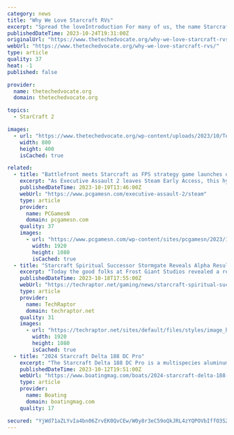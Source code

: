 ```yaml
---
category: news
title: "Why We Love Starcraft RVs"
excerpt: "Spread the loveIntroduction For many of us, the name Starcraft brings back fond memories of our childhood, with family vacations and campground adventures in tow. Starcraft RVs have been a staple of American recreation for decades,"
publishedDateTime: 2023-10-24T19:31:00Z
originalUrl: "https://www.thetechedvocate.org/why-we-love-starcraft-rvs/"
webUrl: "https://www.thetechedvocate.org/why-we-love-starcraft-rvs/"
type: article
quality: 37
heat: -1
published: false

provider:
  name: thetechedvocate.org
  domain: thetechedvocate.org

topics:
  - StarCraft 2

images:
  - url: "https://www.thetechedvocate.org/wp-content/uploads/2023/10/Telluride-292RLS-starcraft-rv.png"
    width: 800
    height: 400
    isCached: true

related:
  - title: "Battlefront meets Starcraft as FPS strategy game launches on Steam"
    excerpt: "As Executive Assault 2 leaves Steam Early Access, this hybrid of RTS and FPS combines space combat and ground warfare in a blend of C&C, Halo, and Battlefront."
    publishedDateTime: 2023-10-19T13:46:00Z
    webUrl: "https://www.pcgamesn.com/executive-assault-2/steam"
    type: article
    provider:
      name: PCGamesN
      domain: pcgamesn.com
    quality: 37
    images:
      - url: "https://www.pcgamesn.com/wp-content/sites/pcgamesn/2023/10/executive-assault-2-rts-fps-hybrid-strategy-game-shooter-battlefront-starcraft-command-and-conquer-halo-steam-release-date.jpg"
        width: 1920
        height: 1080
        isCached: true
  - title: "Starcraft Spiritual Successor Stormgate Reveals Alpha Results; New Phase Announced"
    excerpt: "Today the good folks at Frost Giant Studios revealed a report for the first two alpha testing phases of their Starcraft spiritual successor Stormgate."
    publishedDateTime: 2023-10-18T17:55:00Z
    webUrl: "https://techraptor.net/gaming/news/starcraft-spiritual-successor-stormgate-reveals-alpha-results-new-phase-announced"
    type: article
    provider:
      name: TechRaptor
      domain: techraptor.net
    quality: 31
    images:
      - url: "https://techraptor.net/sites/default/files/styles/image_header/public/2023-10/stormgate-art-and-gameplay.jpg?itok=SUi7vHp3"
        width: 1920
        height: 1080
        isCached: true
  - title: "2024 Starcraft Delta 188 DC Pro"
    excerpt: "The Starcraft Delta 188 DC Pro is a multispecies aluminum fishing boat designed for the serious angler who wants to get after it in all kinds of weather. The Vertex Performance Strake hull tapers to 15 degrees at the transom, providing quick planing and ..."
    publishedDateTime: 2023-10-12T19:51:00Z
    webUrl: "https://www.boatingmag.com/boats/2024-starcraft-delta-188-dc-pro-fwbbg/"
    type: article
    provider:
      name: Boating
      domain: boatingmag.com
    quality: 17

secured: "YjWd71aZLYvIa4bn06ZrvEK0QvCEw/W0y8r3eC59oQkJRL4zYQPOVbIffO3SZKFAfVOfzsAkPQ509KFugLxrrB3x69Vd9fS7KFhjVw+xK24EqEcPp6+2joEUplBJjKYYWkPUuYpx/e8NFafiVOiCfYR57Z85JmjNAvJuTJ81xWI+G2cF0pGF2aUQVR5mEiZ8qH11fT9qwhF/nuyt7fvIiRQfSvP/6A7UZEqvwfmG9LJJ2/3/b1Mu6DgargkwWPJubbMu4kAdPRsXQpByow931gjUcxxyNtgFbsO9SshnrhxuXeRwSqAxPcI/2gr87aI1DlcKowEV9xtEtQOcsZphDFnz5fzg7FGUx7LyfIBsL1w=;3qqLW1O1016KUIp/BMbYkw=="
---
```


